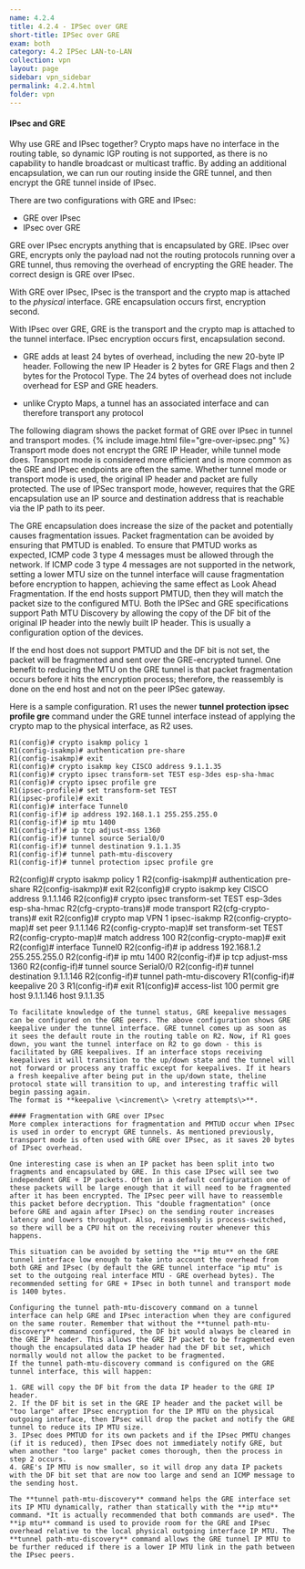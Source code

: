 ```yaml
---
name: 4.2.4
title: 4.2.4 - IPSec over GRE
short-title: IPSec over GRE
exam: both
category: 4.2 IPSec LAN-to-LAN
collection: vpn
layout: page
sidebar: vpn_sidebar
permalink: 4.2.4.html
folder: vpn
---
```

#### IPsec and GRE

Why use GRE and IPsec together? Crypto maps have no interface in the routing table, so dynamic IGP routing is not supported, as there is no capability to handle broadcast or multicast traffic. By adding an additional encapsulation, we can run our routing inside the GRE tunnel, and then encrypt the GRE tunnel inside of IPsec.


There are two configurations with GRE and IPsec:
- GRE over IPsec
- IPsec over GRE

GRE over IPsec encrypts anything that is encapsulated by GRE. IPsec over GRE, encrypts only the payload nad not the routing protocols running over a GRE tunnel, thus removing the overhead of encrypting the GRE header. The correct design is GRE over IPsec.

With GRE over IPsec, IPsec is the transport and the crypto map is attached to the *physical* interface. GRE encapsulation occurs first, encryption second.

With IPsec over GRE, GRE is the transport and the crypto map is attached to the tunnel interface. IPsec encryption occurs first, encapsulation second.

- GRE adds at least 24 bytes of overhead, including the new 20-byte IP header. Following the new IP Header is 2 bytes for GRE Flags and then 2 bytes for the Protocol Type. The 24 bytes of overhead does not include overhead for ESP and GRE headers.

- unlike Crypto Maps, a tunnel has an associated interface and can therefore transport any protocol

The following diagram shows the packet format of GRE over IPsec in tunnel and transport modes.
{% include image.html file="gre-over-ipsec.png" %}
Transport mode does not encrypt the GRE IP Header, while tunnel mode does. Transport mode is considered more efficient and is more common as the GRE and IPsec endpoints are often the same. Whether tunnel mode or transport mode is used, the original IP header and packet are fully protected. The use of IPSec transport mode, however, requires that the GRE encapsulation use an IP source and destination address that is reachable via the IP path to its peer. 

The GRE encapsulation does increase the size of the packet and potentially causes fragmentation issues. Packet fragmentation can be avoided by ensuring that PMTUD is enabled. To ensure that PMTUD works as expected, ICMP code 3 type 4 messages must be allowed through the network. If ICMP code 3 type 4 messages are not supported in the network, setting a lower MTU size on the tunnel interface will cause fragmentation before encryption to happen, achieving the same effect as Look Ahead Fragmentation. If the end hosts support PMTUD, then they will match the packet size to the configured MTU. Both the IPSec and GRE specifications support Path MTU Discovery by allowing the copy of the DF bit of the original IP header into the newly built IP header. This is usually a configuration option of the devices.

If the end host does not support PMTUD and the DF bit is not set, the packet will be fragmented and sent over the GRE-encrypted tunnel. One benefit to reducing the MTU on the GRE tunnel is that packet fragmentation occurs before it hits the encryption process; therefore, the reassembly is done on the end host and not on the peer IPSec gateway.

Here is a sample configuration. R1 uses the newer **tunnel protection ipsec profile gre** command under the GRE tunnel interface instead of applying the crypto map to the physical interface, as R2 uses.
```
R1(config)# crypto isakmp policy 1
R1(config-isakmp)# authentication pre-share
R1(config-isakmp)# exit
R1(config)# crypto isakmp key CISCO address 9.1.1.35
R1(config)# crypto ipsec transform-set TEST esp-3des esp-sha-hmac
R1(config)# crypto ipsec profile gre
R1(ipsec-profile)# set transform-set TEST
R1(ipsec-profile)# exit
R1(config)# interface Tunnel0
R1(config-if)# ip address 192.168.1.1 255.255.255.0
R1(config-if)# ip mtu 1400
R1(config-if)# ip tcp adjust-mss 1360
R1(config-if)# tunnel source Serial0/0
R1(config-if)# tunnel destination 9.1.1.35
R1(config-if)# tunnel path-mtu-discovery
R1(config-if)# tunnel protection ipsec profile gre
```
R2(config)# crypto isakmp policy 1
R2(config-isakmp)# authentication pre-share
R2(config-isakmp)# exit
R2(config)# crypto isakmp key CISCO address 9.1.1.146
R2(config)# crypto ipsec transform-set TEST esp-3des esp-sha-hmac
R2(cfg-crypto-trans)# mode transport
R2(cfg-crypto-trans)# exit
R2(config)# crypto map VPN 1 ipsec-isakmp
R2(config-crypto-map)# set peer 9.1.1.146
R2(config-crypto-map)# set transform-set TEST
R2(config-crypto-map)# match address 100
R2(config-crypto-map)# exit
R2(config)# interface Tunnel0
R2(config-if)# ip address 192.168.1.2 255.255.255.0
R2(config-if)# ip mtu 1400
R2(config-if)# ip tcp adjust-mss 1360
R2(config-if)# tunnel source Serial0/0
R2(config-if)# tunnel destination 9.1.1.146
R2(config-if)# tunnel path-mtu-discovery
R1(config-if)# keepalive 20 3
R1(config-if)# exit
R1(config)# access-list 100 permit gre host 9.1.1.146 host 9.1.1.35
```
To facilitate knowledge of the tunnel status, GRE keepalive messages can be configured on the GRE peers. The above configuration shows GRE keepalive under the tunnel interface. GRE tunnel comes up as soon as it sees the default route in the routing table on R2. Now, if R1 goes down, you want the tunnel interface on R2 to go down - this is facilitated by GRE keepalives. If an interface stops receiving keepalives it will transition to the up/down state and the tunnel will not forward or process any traffic except for keepalives. If it hears a fresh keepalive after being put in the up/down state, theline protocol state will transition to up, and interesting traffic will begin passing again.
The format is **keepalive \<increment\> \<retry attempts\>**.
	
#### Fragmentation with GRE over IPsec
More complex interactions for fragmentation and PMTUD occur when IPsec is used in order to encrypt GRE tunnels. As mentioned previously, transport mode is often used with GRE over IPsec, as it saves 20 bytes of IPsec overhead.

One interesting case is when an IP packet has been split into two fragments and encapsulated by GRE. In this case IPsec will see two independent GRE + IP packets. Often in a default configuration one of these packets will be large enough that it will need to be fragmented after it has been encrypted. The IPsec peer will have to reassemble this packet before decryption. This "double fragmentation" (once before GRE and again after IPsec) on the sending router increases latency and lowers throughput. Also, reassembly is process-switched, so there will be a CPU hit on the receiving router whenever this happens.

This situation can be avoided by setting the **ip mtu** on the GRE tunnel interface low enough to take into account the overhead from both GRE and IPsec (by default the GRE tunnel interface "ip mtu" is set to the outgoing real interface MTU - GRE overhead bytes). The recommended setting for GRE + IPsec in both tunnel and transport mode is 1400 bytes.

Configuring the tunnel path-mtu-discovery command on a tunnel interface can help GRE and IPsec interaction when they are configured on the same router. Remember that without the **tunnel path-mtu-discovery** command configured, the DF bit would always be cleared in the GRE IP header. This allows the GRE IP packet to be fragmented even though the encapsulated data IP header had the DF bit set, which normally would not allow the packet to be fragmented.
If the tunnel path-mtu-discovery command is configured on the GRE tunnel interface, this will happen:

1. GRE will copy the DF bit from the data IP header to the GRE IP header.
2. If the DF bit is set in the GRE IP header and the packet will be "too large" after IPsec encryption for the IP MTU on the physical outgoing interface, then IPsec will drop the packet and notify the GRE tunnel to reduce its IP MTU size.
3. IPsec does PMTUD for its own packets and if the IPsec PMTU changes (if it is reduced), then IPsec does not immediately notify GRE, but when another "too large" packet comes thorough, then the process in step 2 occurs.
4. GRE's IP MTU is now smaller, so it will drop any data IP packets with the DF bit set that are now too large and send an ICMP message to the sending host.

The **tunnel path-mtu-discovery** command helps the GRE interface set its IP MTU dynamically, rather than statically with the **ip mtu** command. *It is actually recommended that both commands are used*. The **ip mtu** command is used to provide room for the GRE and IPsec overhead relative to the local physical outgoing interface IP MTU. The **tunnel path-mtu-discovery** command allows the GRE tunnel IP MTU to be further reduced if there is a lower IP MTU link in the path between the IPsec peers.
